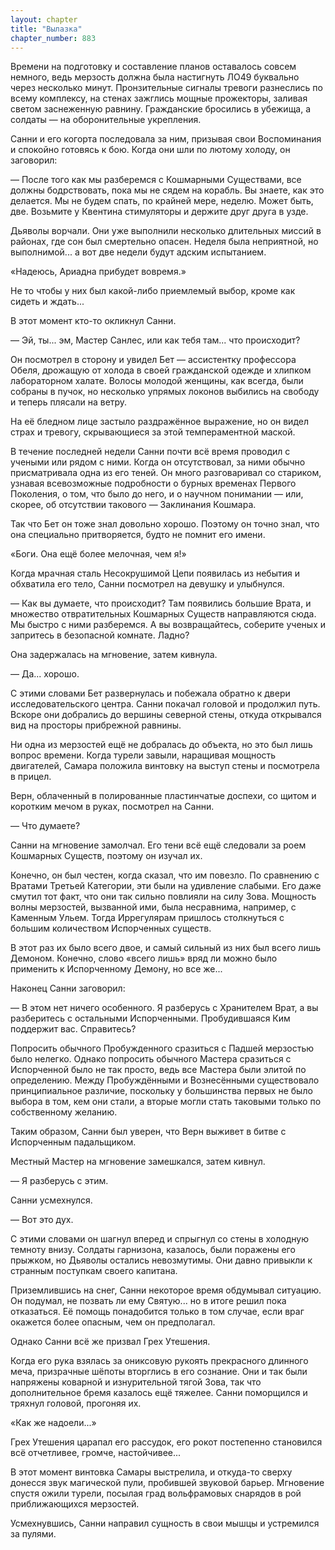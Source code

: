 ```yaml
---
layout: chapter
title: "Вылазка"
chapter_number: 883
---
```


Времени на подготовку и составление планов оставалось совсем немного, ведь мерзость должна была настигнуть ЛО49 буквально через несколько минут. Пронзительные сигналы тревоги разнеслись по всему комплексу, на стенах зажглись мощные прожекторы, заливая светом заснеженную равнину. Гражданские бросились в убежища, а солдаты — на оборонительные укрепления.

Санни и его когорта последовала за ним, призывая свои Воспоминания и спокойно готовясь к бою. Когда они шли по лютому холоду, он заговорил:

— После того как мы разберемся с Кошмарными Существами, все должны бодрствовать, пока мы не сядем на корабль. Вы знаете, как это делается. Мы не будем спать, по крайней мере, неделю. Может быть, две. Возьмите у Квентина стимуляторы и держите друг друга в узде.

Дьяволы ворчали. Они уже выполнили несколько длительных миссий в районах, где сон был смертельно опасен. Неделя была неприятной, но выполнимой... а вот две недели будут адским испытанием.

«Надеюсь, Ариадна прибудет вовремя.»

Не то чтобы у них был какой-либо приемлемый выбор, кроме как сидеть и ждать...

В этот момент кто-то окликнул Санни.

— Эй, ты... эм, Мастер Санлес, или как тебя там... что происходит?

Он посмотрел в сторону и увидел Бет — ассистентку профессора Обеля, дрожащую от холода в своей гражданской одежде и хлипком лабораторном халате. Волосы молодой женщины, как всегда, были собраны в пучок, но несколько упрямых локонов выбились на свободу и теперь плясали на ветру.

На её бледном лице застыло раздражённое выражение, но он видел страх и тревогу, скрывающиеся за этой темпераментной маской.

В течение последней недели Санни почти всё время проводил с учеными или рядом с ними. Когда он отсутствовал, за ними обычно присматривала одна из его теней. Он много разговаривал со стариком, узнавая всевозможные подробности о бурных временах Первого Поколения, о том, что было до него, и о научном понимании — или, скорее, об отсутствии такового — Заклинания Кошмара.

Так что Бет он тоже знал довольно хорошо. Поэтому он точно знал, что она специально притворяется, будто не помнит его имени.

«Боги. Она ещё более мелочная, чем я!»

Когда мрачная сталь Несокрушимой Цепи появилась из небытия и обхватила его тело, Санни посмотрел на девушку и улыбнулся.

— Как вы думаете, что происходит? Там появились большие Врата, и множество отвратительных Кошмарных Существ направляются сюда. Мы быстро с ними разберемся. А вы возвращайтесь, соберите ученых и запритесь в безопасной комнате. Ладно?

Она задержалась на мгновение, затем кивнула.

— Да... хорошо.

С этими словами Бет развернулась и побежала обратно к двери исследовательского центра. Санни покачал головой и продолжил путь. Вскоре они добрались до вершины северной стены, откуда открывался вид на просторы прибрежной равнины.

Ни одна из мерзостей ещё не добралась до объекта, но это был лишь вопрос времени. Когда турели завыли, наращивая мощность двигателей, Самара положила винтовку на выступ стены и посмотрела в прицел.

Верн, облаченный в полированные пластинчатые доспехи, со щитом и коротким мечом в руках, посмотрел на Санни.

— Что думаете?

Санни на мгновение замолчал. Его тени всё ещё следовали за роем Кошмарных Существ, поэтому он изучал их.

Конечно, он был честен, когда сказал, что им повезло. По сравнению с Вратами Третьей Категории, эти были на удивление слабыми. Его даже смутил тот факт, что они так сильно повлияли на силу Зова. Мощность волны мерзостей, вызванной ими, была несравнима, например, с Каменным Ульем. Тогда Иррегулярам пришлось столкнуться с большим количеством Испорченных существ.

В этот раз их было всего двое, и самый сильный из них был всего лишь Демоном. Конечно, слово «всего лишь» вряд ли можно было применить к Испорченному Демону, но все же...

Наконец Санни заговорил:

— В этом нет ничего особенного. Я разберусь с Хранителем Врат, а вы разберитесь с остальными Испорченными. Пробудившаяся Ким поддержит вас. Справитесь?

Попросить обычного Пробужденного сразиться с Падшей мерзостью было нелегко. Однако попросить обычного Мастера сразиться с Испорченной было не так просто, ведь все Мастера были элитой по определению. Между Пробуждёнными и Вознесёнными существовало принципиальное различие, поскольку у большинства первых не было выбора в том, кем они стали, а вторые могли стать таковыми только по собственному желанию.

Таким образом, Санни был уверен, что Верн выживет в битве с Испорченным падальщиком.

Местный Мастер на мгновение замешкался, затем кивнул.

— Я разберусь с этим.

Санни усмехнулся.

— Вот это дух.

С этими словами он шагнул вперед и спрыгнул со стены в холодную темноту внизу. Солдаты гарнизона, казалось, были поражены его прыжком, но Дьяволы остались невозмутимы. Они давно привыкли к странным поступкам своего капитана.

Приземлившись на снег, Санни некоторое время обдумывал ситуацию. Он подумал, не позвать ли ему Святую... но в итоге решил пока отказаться. Её помощь понадобится только в том случае, если враг окажется более опасным, чем он предполагал.

Однако Санни всё же призвал Грех Утешения.

Когда его рука взялась за ониксовую рукоять прекрасного длинного меча, призрачные шёпоты вторглись в его сознание. Они и так были напряжены коварной и изнурительной тягой Зова, так что дополнительное бремя казалось ещё тяжелее. Санни поморщился и тряхнул головой, прогоняя их.

«Как же надоели...»

Грех Утешения царапал его рассудок, его рокот постепенно становился всё отчетливее, громче, настойчивее...

В этот момент винтовка Самары выстрелила, и откуда-то сверху донесся звук магической пули, пробившей звуковой барьер. Мгновение спустя ожили турели, посылая град вольфрамовых снарядов в рой приближающихся мерзостей.

Усмехнувшись, Санни направил сущность в свои мышцы и устремился за пулями.